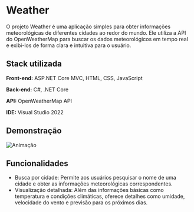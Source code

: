 
# Weather

O projeto Weather é uma aplicação simples para obter informações meteorológicas de diferentes cidades ao redor do mundo. Ele utiliza a API do OpenWeatherMap para buscar os dados meteorológicos em tempo real e exibi-los de forma clara e intuitiva para o usuário.


## Stack utilizada

**Front-end:** ASP.NET Core MVC, HTML, CSS, JavaScript

**Back-end:** C#, .NET Core

**API:** OpenWeatherMap API

**IDE:** Visual Studio 2022


## Demonstração

![Animação](https://github.com/SavioSoares07/Weather/assets/159539655/21950001-da48-4ee4-a1e8-417aefbdc903)


## Funcionalidades

- Busca por cidade: Permite aos usuários pesquisar o nome de uma cidade e obter as informações meteorológicas correspondentes.
- Visualização detalhada: Além das informações básicas como temperatura e condições climáticas, oferece detalhes como umidade, velocidade do vento e previsão para os próximos dias.

